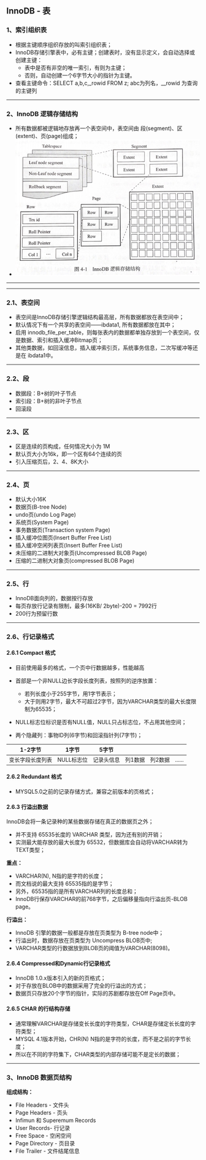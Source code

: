 ## InnoDB - 表

### 1、索引组织表

* 根据主键顺序组织存放的叫索引组织表；
* InnoDB存储引擎表中，必有主键；创建表时，没有显示定义，会自动选择或创建主键：
  * 表中是否有非空的唯一索引，有则为主键；
  * 否则，自动创建一个6字节大小的指针为主键。
* 查看主键命令：SELECT a,b,c,_rowid FROM z;  abc为列名，__rowid 为查询的主键列

***

### 2、InnoDB 逻辑存储结构

* 所有数据都被逻辑地存放再一个表空间中，表空间由 段(segment)、区(extent)、页(page)组成；
* ![](存储结构.png)

***

***

### 2.1、表空间

* 表空间是InnoDB存储引擎逻辑结构最高层，所有数据都放在表空间中；
* 默认情况下有一个共享的表空间——ibdata1,  所有数据都放在其中；
* 启用 innodb_file_per_table，则每张表内的数据都单独存放到一个表空间，仅是数据、索引和插入缓冲Bitmap页；
* 其他类数据，如回滚信息，插入缓冲索引页，系统事务信息，二次写缓冲等还是在 ibdata1中。

***

### 2.2、段

* 数据段：B+树的叶子节点
* 索引段：B+树的非叶子节点
* 回滚段

***

### 2.3、区

* 区是连续的页构成，任何情况大小为 1M
* 默认页大小为16k，即一个区有64个连续的页
* 引入压缩页后，2、4、8K大小

***

### 2.4、页

* 默认大小16K
* 数据页(B-tree Node)
* undo页(undo Log Page)
* 系统页(System Page)
* 事务数据页(Transaction system Page)
* 插入缓冲位图页(Insert Buffer Free List)
* 插入缓冲空闲列表页(Insert Buffer Free List)
* 未压缩的二进制大对象页(Uncompressed BLOB Page)
* 压缩的二进制大对象页(compressed BLOB Page)

***

### 2.5、行

* InnoDB面向列的，数据按行存放
* 每页存放行记录有限制，最多(16KB/ 2byte)-200 = 7992行
* 200行为预留行数

***

### 2.6、行记录格式

#### 2.6.1 Compact 格式

*  目前使用最多的格式，一个页中行数据越多，性能越高

* 首部是一个非NULL边长字段长度列表，按照列的逆序放置：
  * 若列长度小于255字节，用1字节表示；
  * 大于则用2字节，最大不可超过2字节，因为VARCHAR类型的最大长度限制为65535；

* NULL标志位标识是否有NULL值，NULL只占标志位，不占用其他空间；
* 两个隐藏列：事物ID列(6字节)和回滚指针列(7字节)；

| 1-2字节 | 1字节 | 5字节 |         |         |        |
| :----------: | :-------: | :--------: | :-----: | :-----: | ------ |
| 变长字段长度列表 | NULL标志位 | 记录头信息 | 列1数据 | 列2数据 | ...... |



#### 2.6.2 Redundant 格式

* MYSQL5.0之前的记录存储方式，兼容之前版本的页格式；

#### 2.6.3 行溢出数据

InnoDB会将一条记录种的某些数据存储在真正的数据页之外；

* 并不支持 65535长度的 VARCHAR 类型，因为还有别的开销；
* 实测最大能存放的最大长度为 65532，但数据库会自动将VARCHAR转为TEXT类型；

**重点：**

* VARCHAR(N), N指的是字符的长度；
* 而文档说的最大支持 65535指的是字节；
* 另外，65535指的是所有VARCHAR列的长度总和；
* InnoDB行保存VARCHAR的前768字节，之后偏移量指向行溢出页-BLOB page。

**行溢出：**

* InnoDB 引擎的数据一般都是存放在页类型为 B-tree node中；
* 行溢出时，数据存放在页类型为 Uncompress BLOB页中;
* VARCHAR类型的行数据放到BLOB页的阈值为VARCHAR(8098)。

#### 2.6.4 Compressed和Dynamic行记录格式

* InnoDB 1.0.x版本引入的新的页格式；
* 对于存放在BLOB中的数据采用了完全的行溢出的方式；
* 数据页只存放20个字节的指针，实际的苏剧都存放在Off Page页中。

#### 2.6.5 CHAR 的行结构存储

* 通常理解VARCHAR是存储变长长度的字符类型，CHAR是存储定长长度的字符类型；
* MYSQL 4.1版本开始，CHR(N) N指的是字符的长度，而不是之前的字节长度；
* 所以在不同的字符集下，CHAR类型的内部存储可能不是定长的数据；

***

### 3、InnoDB 数据页结构

**组成结构：**

* File Headers - 文件头
* Page Headers - 页头
* Infimun 和 Superemum Records
* User Records- 行记录
* Free Space - 空闲空间
* Page Directory - 页目录
* File Trailer - 文件结尾信息